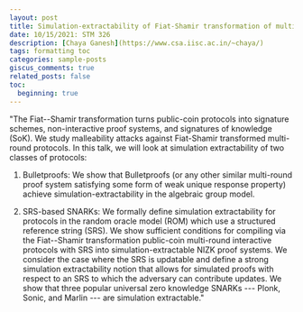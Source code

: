 ```yaml
---
layout: post
title: Simulation-extractability of Fiat-Shamir transformation of multi-round protocols
date: 10/15/2021: STM 326
description: [Chaya Ganesh](https://www.csa.iisc.ac.in/~chaya/) 
tags: formatting toc
categories: sample-posts
giscus_comments: true
related_posts: false
toc:
  beginning: true
---
```


"The Fiat--Shamir transformation turns public-coin protocols into signature schemes, non-interactive proof systems, and signatures of knowledge (SoK). We study malleability attacks against Fiat-Shamir transformed multi-round protocols. In this talk, we will look at simulation extractability of two classes of protocols:

1. Bulletproofs: We show that Bulletproofs (or any other similar multi-round proof system satisfying some form of weak unique response property) achieve simulation-extractability in the algebraic group model.

2. SRS-based SNARKs: We formally define simulation extractability for protocols in the random oracle model (ROM) which use a structured reference string (SRS). We show sufficient conditions for compiling via the Fiat--Shamir transformation public-coin multi-round interactive protocols with SRS into simulation-extractable NIZK proof systems. We consider the case where the SRS is updatable and define a strong simulation extractability notion that allows for simulated proofs with respect to an SRS to which the adversary can contribute updates.
We show that three popular universal zero knowledge SNARKs --- Plonk, Sonic, and Marlin --- are simulation extractable."
